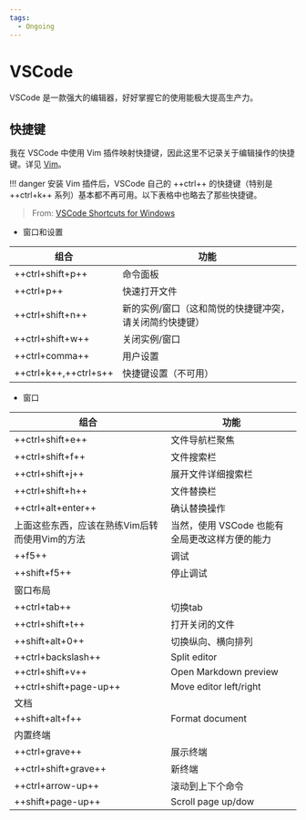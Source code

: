 ```yaml
---
tags:
  - Ongoing
---
```


# VSCode

VSCode 是一款强大的编辑器，好好掌握它的使用能极大提高生产力。

## 快捷键

我在 VSCode 中使用 Vim 插件映射快捷键，因此这里不记录关于编辑操作的快捷键。详见 [Vim](Vim.md)。

!!! danger
    安装 Vim 插件后，VSCode 自己的 ++ctrl++ 的快捷键（特别是 ++ctrl+k++ 系列）基本都不再可用。以下表格中也略去了那些快捷键。

> From: [VSCode Shortcuts for Windows](https://code.visualstudio.com/shortcuts/keyboard-shortcuts-windows.pdf)

* 窗口和设置

| 组合                  | 功能                                                    |
| --------------------- | ------------------------------------------------------- |
| ++ctrl+shift+p++      | 命令面板                                                |
| ++ctrl+p++            | 快速打开文件                                            |
| ++ctrl+shift+n++      | 新的实例/窗口（这和简悦的快捷键冲突，请关闭简约快捷键） |
| ++ctrl+shift+w++      | 关闭实例/窗口                                           |
| ++ctrl+comma++        | 用户设置                                                |
| ++ctrl+k++,++ctrl+s++ | 快捷键设置（不可用）                                    |

* 窗口

| 组合                                           | 功能                   |
| ---------------------------------------------- | ---------------------- |
| ++ctrl+shift+e++                               | 文件导航栏聚焦         |
| ++ctrl+shift+f++                               | 文件搜索栏             |
| ++ctrl+shift+j++                               | 展开文件详细搜索栏     |
| ++ctrl+shift+h++                               | 文件替换栏             |
| ++ctrl+alt+enter++ | 确认替换操作 |
| 上面这些东西，应该在熟练Vim后转而使用Vim的方法 | 当然，使用 VSCode 也能有全局更改这样方便的能力 |
| ++f5++                                         | 调试                   |
| ++shift+f5++                                   | 停止调试               |
| 窗口布局                                       |                        |
| ++ctrl+tab++                                   | 切换tab                |
| ++ctrl+shift+t++                               | 打开关闭的文件         |
| ++shift+alt+0++                                | 切换纵向、横向排列     |
| ++ctrl+backslash++                             | Split editor           |
| ++ctrl+shift+v++                               | Open Markdown preview  |
| ++ctrl+shift+page-up++                         | Move editor left/right |
| 文档                                           |                        |
| ++shift+alt+f++                                | Format document        |
| 内置终端                                       |                        |
| ++ctrl+grave++                                 | 展示终端               |
| ++ctrl+shift+grave++                           | 新终端                 |
| ++ctrl+arrow-up++                              | 滚动到上下个命令       |
| ++shift+page-up++                              | Scroll page up/dow     |